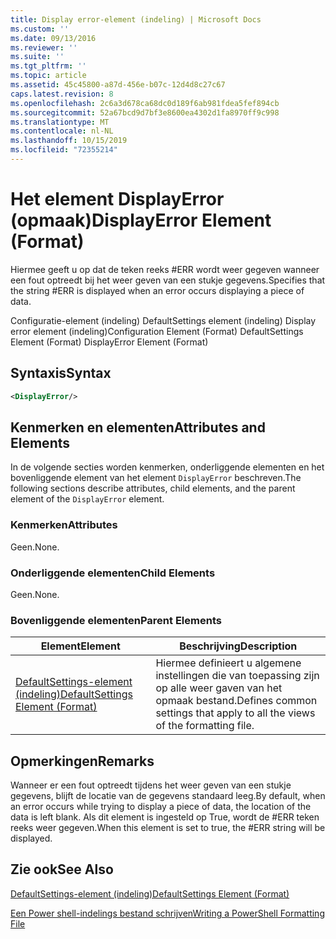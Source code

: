 ```yaml
---
title: Display error-element (indeling) | Microsoft Docs
ms.custom: ''
ms.date: 09/13/2016
ms.reviewer: ''
ms.suite: ''
ms.tgt_pltfrm: ''
ms.topic: article
ms.assetid: 45c45800-a87d-456e-b07c-12d4d8c27c67
caps.latest.revision: 8
ms.openlocfilehash: 2c6a3d678ca68dc0d189f6ab981fdea5fef894cb
ms.sourcegitcommit: 52a67bcd9d7bf3e8600ea4302d1fa8970ff9c998
ms.translationtype: MT
ms.contentlocale: nl-NL
ms.lasthandoff: 10/15/2019
ms.locfileid: "72355214"
---
```

# <a name="displayerror-element-format"></a><span data-ttu-id="c6cc9-102">Het element DisplayError (opmaak)</span><span class="sxs-lookup"><span data-stu-id="c6cc9-102">DisplayError Element (Format)</span></span>

<span data-ttu-id="c6cc9-103">Hiermee geeft u op dat de teken reeks #ERR wordt weer gegeven wanneer een fout optreedt bij het weer geven van een stukje gegevens.</span><span class="sxs-lookup"><span data-stu-id="c6cc9-103">Specifies that the string #ERR is displayed when an error occurs displaying a piece of data.</span></span>

<span data-ttu-id="c6cc9-104">Configuratie-element (indeling) DefaultSettings element (indeling) Display error element (indeling)</span><span class="sxs-lookup"><span data-stu-id="c6cc9-104">Configuration Element (Format) DefaultSettings Element (Format) DisplayError Element (Format)</span></span>

## <a name="syntax"></a><span data-ttu-id="c6cc9-105">Syntaxis</span><span class="sxs-lookup"><span data-stu-id="c6cc9-105">Syntax</span></span>

```xml
<DisplayError/>
```

## <a name="attributes-and-elements"></a><span data-ttu-id="c6cc9-106">Kenmerken en elementen</span><span class="sxs-lookup"><span data-stu-id="c6cc9-106">Attributes and Elements</span></span>

<span data-ttu-id="c6cc9-107">In de volgende secties worden kenmerken, onderliggende elementen en het bovenliggende element van het element `DisplayError` beschreven.</span><span class="sxs-lookup"><span data-stu-id="c6cc9-107">The following sections describe attributes, child elements, and the parent element of the `DisplayError` element.</span></span>

### <a name="attributes"></a><span data-ttu-id="c6cc9-108">Kenmerken</span><span class="sxs-lookup"><span data-stu-id="c6cc9-108">Attributes</span></span>

<span data-ttu-id="c6cc9-109">Geen.</span><span class="sxs-lookup"><span data-stu-id="c6cc9-109">None.</span></span>

### <a name="child-elements"></a><span data-ttu-id="c6cc9-110">Onderliggende elementen</span><span class="sxs-lookup"><span data-stu-id="c6cc9-110">Child Elements</span></span>

<span data-ttu-id="c6cc9-111">Geen.</span><span class="sxs-lookup"><span data-stu-id="c6cc9-111">None.</span></span>

### <a name="parent-elements"></a><span data-ttu-id="c6cc9-112">Bovenliggende elementen</span><span class="sxs-lookup"><span data-stu-id="c6cc9-112">Parent Elements</span></span>

|<span data-ttu-id="c6cc9-113">Element</span><span class="sxs-lookup"><span data-stu-id="c6cc9-113">Element</span></span>|<span data-ttu-id="c6cc9-114">Beschrijving</span><span class="sxs-lookup"><span data-stu-id="c6cc9-114">Description</span></span>|
|-------------|-----------------|
|[<span data-ttu-id="c6cc9-115">DefaultSettings-element (indeling)</span><span class="sxs-lookup"><span data-stu-id="c6cc9-115">DefaultSettings Element (Format)</span></span>](./defaultsettings-element-format.md)|<span data-ttu-id="c6cc9-116">Hiermee definieert u algemene instellingen die van toepassing zijn op alle weer gaven van het opmaak bestand.</span><span class="sxs-lookup"><span data-stu-id="c6cc9-116">Defines common settings that apply to all the views of the formatting file.</span></span>|

## <a name="remarks"></a><span data-ttu-id="c6cc9-117">Opmerkingen</span><span class="sxs-lookup"><span data-stu-id="c6cc9-117">Remarks</span></span>

<span data-ttu-id="c6cc9-118">Wanneer er een fout optreedt tijdens het weer geven van een stukje gegevens, blijft de locatie van de gegevens standaard leeg.</span><span class="sxs-lookup"><span data-stu-id="c6cc9-118">By default, when an error occurs while trying to display a piece of data, the location of the data is left blank.</span></span> <span data-ttu-id="c6cc9-119">Als dit element is ingesteld op True, wordt de #ERR teken reeks weer gegeven.</span><span class="sxs-lookup"><span data-stu-id="c6cc9-119">When this element is set to true, the #ERR string will be displayed.</span></span>

## <a name="see-also"></a><span data-ttu-id="c6cc9-120">Zie ook</span><span class="sxs-lookup"><span data-stu-id="c6cc9-120">See Also</span></span>

[<span data-ttu-id="c6cc9-121">DefaultSettings-element (indeling)</span><span class="sxs-lookup"><span data-stu-id="c6cc9-121">DefaultSettings Element (Format)</span></span>](./defaultsettings-element-format.md)

[<span data-ttu-id="c6cc9-122">Een Power shell-indelings bestand schrijven</span><span class="sxs-lookup"><span data-stu-id="c6cc9-122">Writing a PowerShell Formatting File</span></span>](./writing-a-powershell-formatting-file.md)
